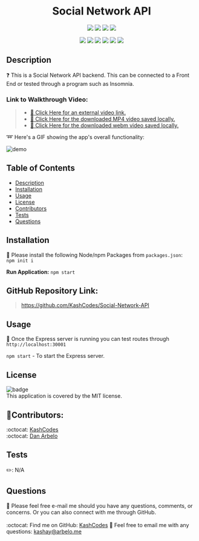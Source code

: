 <h1 align="center">Social Network API</h1>
  
  <p align="center">
    <img src="https://img.shields.io/github/repo-size/KashCodes/Social-Network-API?style=plastic" />
    <img src="https://img.shields.io/github/languages/count/KashCodes/Social-Network-API?style=plastic" />
    <img src="https://img.shields.io/github/languages/top/KashCodes/Social-Network-API?style=plastic" />
    <img src="https://img.shields.io/github/last-commit/KashCodes/Social-Network-API?style=plastic" />
  </p>

  <p align="center">
    <img src="https://img.shields.io/badge/Javascript-yellow" />
    <img src="https://img.shields.io/badge/MongoDB-orange" />
    <img src="https://img.shields.io/badge/-Node.js-green" />
    <img src="https://img.shields.io/badge/-Mongoose-purple" />
    <img src="https://img.shields.io/badge/-ScreenCastify-red" />
    <img src="https://img.shields.io/badge/-Express-orange"" />
  </p>
  
  ## Description
  ❓ This is a Social Network API backend. This can be connected to a Front End or tested through a program such as Insomnia.

  ### Link to Walkthrough Video:
  > - [:movie_camera: Click Here for an external video link.](https://drive.google.com/file/d/1Z7pRX48OOCl4rLAsdxGaXBOqXjVnroVZ/view)
  > - [:movie_camera: Click Here for the downloaded MP4 video saved locally.](./src/demo-MP4.mp4)
  > - [:movie_camera: Click Here for the downloaded webm video saved locally.](./src/demo-webm.webm)


  :loop: Here's a GIF showing the app's overall functionality:

  ![demo](./src/demo.gif)

  ## Table of Contents
  - [Description](#description)
  - [Installation](#installation)
  - [Usage](#usage)
  - [License](#license)
  - [Contributors](#contributors)
  - [Tests](#tests)
  - [Questions](#questions)

  ## Installation
  🚨 Please install the following Node/npm Packages from `packages.json`: 
  <br /> `npm init i`<br />  

  **Run Application:**
  `npm start` 

  ## GitHub Repository Link: 
  > https://github.com/KashCodes/Social-Network-API


  ## Usage
  🚀 Once the Express server is running you can test routes through `http://localhost:30001`
  
  `npm start` - To start the Express server.


  ## License
  ![badge](https://img.shields.io/badge/license-MIT-success)
  <br />
  This application is covered by the MIT license.


  ## 👥Contributors:
  :octocat: [KashCodes](https://github.com/KashCodes)<br />
  :octocat: [Dan Arbelo](https://github.com/govepitr)  
  

  ## Tests
  ✏️: N/A


  ## Questions
  🔧 Please feel free e-mail me should you have any questions, comments, or concerns.  Or you can also connect with me through GitHub.<br />
    <br />
  :octocat: Find me on GitHub: [KashCodes](https://github.com/KashCodes)
  📜 Feel free to email me with any questions: kashay@arbelo.me<br /><br />
    
    